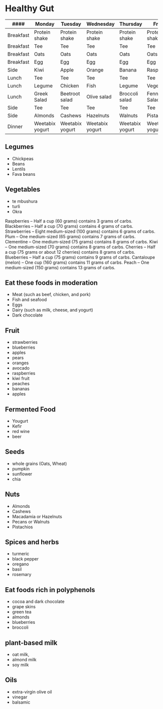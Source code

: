 # Healthy Gut

| ####      | Monday          | Tuesday         | Wednesday       | Thursday        | Friday          | Saturday        | Sunday          |
| --------- | --------------- | --------------- | --------------- | --------------- | --------------- | --------------- | --------------- |
| Breakfast | Protein shake   | Protein shake   | Protein shake   | Protein shake   |  Protein shake  | Protein shake   | Protein shake   |
| Breakfast | Tee             | Tee             | Tee             | Tee             |  Tee            | Tee             | Tee             |
| Breakfast | Oats            | Oats            | Oats            | Oats            |  Oats           | Oats            | Oats            |
| Breakfast | Egg             | Egg             | Egg             | Egg             |  Egg            | Egg             | Egg             |
| Side      | Kiwi            | Apple           | Orange          | Banana          |  Raspberries    | Mandarin        | Blueberries     |
| Lunch     | Tee             | Tee             | Tee             | Tee             |  Tee            | Tee             | Tee             |
| Lunch     | Legume          | Chicken         | Fish            | Legume          | Vegetarian      | Lamp            | Free            |
| Lunch     | Greek Salad     | Beetroot salad  | Olive salad     | Broccoli salad  |  Fennel Salad   | Green salad     | Cabbage Salad   |
| Side      | Tee             | Tee             | Tee             | Tee             |  Tee            | Tee             | Tee             |
| Side      | Almonds         | Cashews         | Hazelnuts       | Walnuts         |  Pistachios     | Brazil          | Macadamia       |
| Dinner    | Weetabix yogurt | Weetabix yogurt | Weetabix yogurt | Weetabix yogurt |  Weetabix yogurt| Weetabix yogurt | Weetabix yogurt |

## Legumes
- Chickpeas
- Beans
- Lentils 
- Fava beans

## Vegetables
- te mbushura
- turli
- Okra


Raspberries – Half a cup (60 grams) contains 3 grams of carbs.
Blackberries – Half a cup (70 grams) contains 4 grams of carbs.
Strawberries – Eight medium-sized (100 grams) contains 6 grams of carbs.
Plum – One medium-sized (65 grams) contains 7 grams of carbs.
Clementine – One medium-sized (75 grams) contains 8 grams of carbs.
Kiwi – One medium-sized (70 grams) contains 8 grams of carbs.
Cherries – Half a cup (75 grams or about 12 cherries) contains 8 grams of carbs.
Blueberries – Half a cup (75 grams) contains 9 grams of carbs.
Cantaloupe (melon) – One cup (160 grams) contains 11 grams of carbs.
Peach – One medium-sized (150 grams) contains 13 grams of carbs.

## Eat these foods in moderation
- Meat (such as beef, chicken, and pork)
- Fish and seafood
- Eggs
- Dairy (such as milk, cheese, and yogurt)
- Dark chocolate

## Fruit
- strawberries
- blueberries
- apples
- pears
- oranges
- avocado
- raspberries
- kiwi fruit
- peaches
- bananas
- apples

## Fermented Food
- Yougurt
- Kefir
- red wine
- beer

## Seeds
- whole grains (Oats, Wheat)
- pumpkin
- sunflower
- chia

## Nuts
- Almonds
- Cashews 
- Macadamia or Hazelnuts
- Pecans or Walnuts
- Pistachios

## Spices and herbs
- turmeric
- black pepper
- oregano
- basil 
- rosemary

## Eat foods rich in polyphenols
- cocoa and dark chocolate
- grape skins
- green tea
- almonds
- blueberries
- broccoli

## plant-based milk
- oat milk, 
- almond milk  
- soy milk

## Oils
- extra-virgin olive oil
- vinegar
- balsamic
